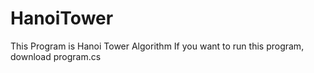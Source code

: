 # HanoiTower

This Program is Hanoi Tower Algorithm
If you want to run this program, download program.cs
